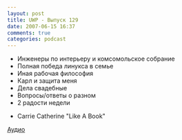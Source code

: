 ```yaml
---
layout: post
title: UWP - Выпуск 129
date: 2007-06-15 16:37
comments: true
categories: podcast
---
```


- Инженеры по интерьеру и комсомольское собрание
- Полная победа линукса в семье
- Иная рабочая философия
- Карл и защита меня
- Дела свадебные
- Вопросы/ответы о разном
- 2 радости недели


* Carrie Catherine "Like A Book"


[Аудио](https://podcast.umputun.com/media/ump_podcast129.mp3)
<audio src="https://podcast.umputun.com/media/ump_podcast129.mp3" preload="none">
